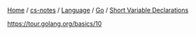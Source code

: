 [Home](https://mengxianbin.github.io) /
[cs-notes](https://mengxianbin.github.io/cs-notes/content) /
[Language](https://mengxianbin.github.io/cs-notes/content/Language) /
[Go](https://mengxianbin.github.io/cs-notes/content/Language/Go) /
[Short Variable Declarations](https://mengxianbin.github.io/cs-notes/content/Language/Go/Short%20Variable%20Declarations)

<https://tour.golang.org/basics/10>